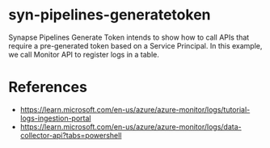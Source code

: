 # syn-pipelines-generatetoken
Synapse Pipelines Generate Token intends to show how to call APIs that require a pre-generated token based on a Service Principal. In this example, we call Monitor API to register logs in a table.

# References
- https://learn.microsoft.com/en-us/azure/azure-monitor/logs/tutorial-logs-ingestion-portal
- https://learn.microsoft.com/en-us/azure/azure-monitor/logs/data-collector-api?tabs=powershell

